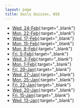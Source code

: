 ```yaml
---
layout: page
title: Daily Quizzes, W16
---
```


<!--
* [Mon, 7-Mar](){:target="_blank"}

* [Fri, 4-Mar](){:target="_blank"}
* [Wed, 2-Mar](){:target="_blank"}
* [Mon, 29-Feb](){:target="_blank"}

* [Fri, 26-Feb](){:target="_blank"}
-->

* [Wed, 24-Feb](http://goo.gl/forms/jh8KAZEbEI){:target="_blank"}
* [Mon, 22-Feb](http://goo.gl/forms/3ubYL0K1My){:target="_blank"}
* [Wed, 17-Feb](http://goo.gl/forms/SwEHtLsxQ1){:target="_blank"}
* [Mon, 15-Feb](http://goo.gl/forms/JxsZNJNHkQ){:target="_blank"}
* [Mon, 8-Feb](http://goo.gl/forms/y1yIQn6bAJ){:target="_blank"}
* [Fri, 5-Feb](http://goo.gl/forms/6rcVZK3CZB){:target="_blank"}
* [Wed, 3-Feb](http://goo.gl/forms/mFrP0ilUVA){:target="_blank"}
* [Mon, 1-Feb](http://goo.gl/forms/WUE4kr0iUJ){:target="_blank"}
* [Fri, 29-Jan](http://goo.gl/forms/FCKbRB8E6z){:target="_blank"}
* [Wed, 27-Jan](http://goo.gl/forms/dTOFBFNCtx){:target="_blank"}
* [Mon, 25-Jan](http://goo.gl/forms/nkPlgwmkbT){:target="_blank"}
* [Fri, 22-Jan](http://goo.gl/forms/gCxt5byzaG){:target="_blank"}
* [Wed, 20-Jan](http://goo.gl/forms/acdehNdbEI){:target="_blank"}
* [Fri, 15-Jan](http://goo.gl/forms/cZwVAarfKj){:target="_blank"}
* [Wed, 13-Jan](http://goo.gl/forms/8KLiAGqT5h){:target="_blank"}
